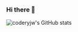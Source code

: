 ### Hi there 👋

<!--
**coderyjw/coderyjw** is a ✨ _special_ ✨ repository because its `README.md` (this file) appears on your GitHub profile.

Here are some ideas to get you started:

- 🔭 I’m currently working on ...
- 🌱 I’m currently learning ...
- 👯 I’m looking to collaborate on ...
- 🤔 I’m looking for help with ...
- 💬 Ask me about ...
- 📫 How to reach me: ...
- 😄 Pronouns: ...
- ⚡ Fun fact: ...
-->


![coderyjw's GitHub stats](https://github-readme-stats.vercel.app/api?username=coderyjw&show_icons=true&theme=tokyonight)
